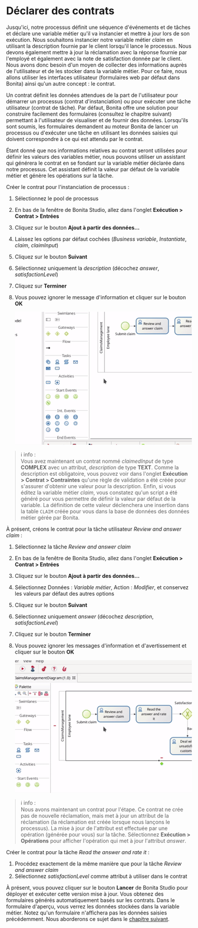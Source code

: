 # Déclarer des contrats

Jusqu'ici, notre processus définit une séquence d'événements et de tâches et déclare une variable métier qu'il va instancier et mettre à jour lors de son exécution. Nous souhaitons instancier notre variable métier _claim_ en utilisant la description fournie par le client lorsqu'il lance le processus. Nous devons également mettre à jour la réclamation avec la réponse fournie par l'employé et également avec la note de satisfaction donnée par le client. Nous avons donc besoin d'un moyen de collecter des informations auprès de l'utilisateur et de les stocker dans la variable métier. Pour ce faire, nous allons utiliser les interfaces utilisateur (formulaires web par défaut dans Bonita) ainsi qu'un autre concept : le contrat.

Un contrat définit les données attendues de la part de l'utilisateur pour démarrer un processus (contrat d'instanciation) ou pour exécuter une tâche utilisateur (contrat de tâche). Par défaut, Bonita offre une solution pour construire facilement des formulaires (consultez le chapitre suivant) permettant à l'utilisateur de visualiser et de fournir des données. Lorsqu'ils sont soumis, les formulaires demandent au moteur Bonita de lancer un processus ou d'exécuter une tâche en utilisant les données saisies qui doivent correspondre à ce qui est attendu par le contrat.

Étant donné que nos informations relatives au contrat seront utilisées pour définir les valeurs des variables métier, nous pouvons utiliser un assistant qui générera le contrat en se fondant sur la variable métier déclarée dans notre processus. Cet assistant définit la valeur par défaut de la variable métier et génère les opérations sur la tâche.

Créer le contrat pour l'instanciation de processus :
1. Sélectionnez le pool de processus
1. En bas de la fenêtre de Bonita Studio, allez dans l'onglet **Exécution > Contrat > Entrées**
1. Cliquez sur le bouton **Ajout à partir des données...**
1. Laissez les options par défaut cochées (_Business variable_, _Instantiate_, _claim_, _claimInput_)
1. Cliquez sur le bouton **Suivant**
1. Sélectionnez uniquement la _description_ (décochez _answer_, _satisfactionLevel_)
1. Cliquez sur **Terminer**
1. Vous pouvez ignorer le message d'information et cliquer sur le bouton **OK**

   ![Déclaration d'un contrat d'instanciation de processus](images/getting-started-tutorial/declare-contracts/declare-process-instantiation-contract.gif)<!--{.img-responsive .img-thumbnail}-->

> ℹ info :  
> Vous avez maintenant un contrat nommé _claimedInput_ de type **COMPLEX** avec un attribut, _description_ de type **TEXT**. Comme la description est obligatoire, vous pouvez voir dans l'onglet **Exécution > Contrat > Contraintes** qu'une règle de validation a été créée pour s'assurer d'obtenir une valeur pour la description. Enfin, si vous éditez la variable métier _claim_, vous constatez qu'un script a été généré pour vous permettre de définir la valeur par défaut de la variable. La définition de cette valeur déclenchera une insertion dans la table `CLAIM` créée pour vous dans la base de données des données métier gérée par Bonita.

À présent, créons le contrat pour la tâche utilisateur _Review and answer claim_ :
1. Sélectionnez la tâche _Review and answer claim_
1. En bas de la fenêtre de Bonita Studio, allez dans l'onglet **Exécution > Contrat > Entrées**
1. Cliquez sur le bouton **Ajout à partir des données...**
1. Sélectionnez Données : _Variable métier_, Action : _Modifier_, et conservez les valeurs par défaut des autres options
1. Cliquez sur le bouton **Suivant**
1. Sélectionnez uniquement _answer_ (décochez _description_, _satisfactionLevel_)
1. Cliquez sur le bouton **Terminer**
1. Vous pouvez ignorer les messages d'information et d'avertissement et cliquer sur le bouton **OK**

   ![Déclaration d'un contrat au niveau d'une tâche](images/getting-started-tutorial/declare-contracts/declare-user-task-contract.gif)<!--{.img-responsive .img-thumbnail}-->

> ℹ info :  
> Nous avons maintenant un contrat pour l'étape. Ce contrat ne crée pas de nouvelle réclamation, mais met à jour un attribut de la réclamation (la réclamation est créée lorsque nous lançons le processus). La mise à jour de l'attribut est effectuée par une opération (générée pour vous) sur la tâche. Sélectionnez **Exécution > Opérations** pour afficher l'opération qui met à jour l'attribut _answer_.

Créer le contrat pour la tâche _Read the answer and rate it_ :
1. Procédez exactement de la même manière que pour la tâche _Review and answer claim_ 
1. Sélectionnez _satisfactionLevel_ comme attribut à utiliser dans le contrat

À présent, vous pouvez cliquer sur le bouton **Lancer** de Bonita Studio pour déployer et exécuter cette version mise à jour. Vous obtenez des formulaires générés automatiquement basés sur les contrats. Dans le formulaire d'aperçu, vous verrez les données stockées dans la variable métier. Notez qu'un formulaire n'affichera pas les données saisies précédemment. Nous aborderons ce sujet dans le [chapitre suivant](create-web-user-interfaces.md).

